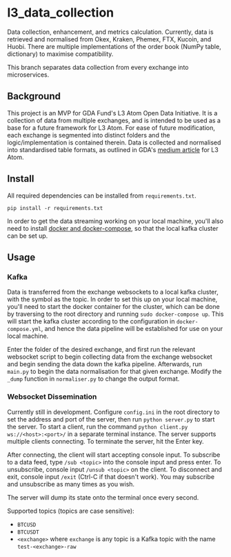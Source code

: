 # l3_data_collection
Data collection, enhancement, and metrics calculation. Currently, data is retrieved and normalised from Okex, Kraken, Phemex, FTX, Kucoin, and Huobi. There are multiple implementations of the order book (NumPy table, dictionary) to maximise compatibility.

This branch separates data collection from every exchange into microservices. 

## Background
This project is an MVP for GDA Fund's L3 Atom Open Data Initiative. It is a collection of data from multiple exchanges, and is intended to be used as a base for a future framework for L3 Atom. For ease of future modification, each exchange is segmented into distinct folders and the logic/implementation is contained therein. Data is collected and normalised into standardised table formats, as outlined in GDA's [medium article](https://gdafund.medium.com/open-crypto-data-initiative-1e096ccbf0e6) for L3 Atom.
## Install

All required dependencies can be installed from `requirements.txt`.
```
pip install -r requirements.txt
```

In order to get the data streaming working on your local machine, you'll also need to install [docker and docker-compose](https://docs.docker.com/desktop/windows/install/), so that the local kafka cluster can be set up.
## Usage
### Kafka
Data is transferred from the exchange websockets to a local kafka cluster, with the symbol as the topic. In order to set this up on your local machine, you'll need to start the docker container for the cluster, which can be done by traversing to the root directory and running `sudo docker-compose up`. This will start the kafka cluster according to the configuration in `docker-compose.yml`, and hence the data pipeline will be established for use on your local machine.

Enter the folder of the desired exchange, and first run the relevant websocket script to begin collecting data from the exchange websocket and begin sending the data down the kafka pipeline. Afterwards, run `main.py` to begin the data normalisation for that given exchange. Modify the `_dump` function in `normaliser.py` to change the output format.

### Websocket Dissemination
Currently still in development. Configure `config.ini` in the root directory to set the address and port of the server, then run `python server.py` to start the server. To start a client, run the command `python client.py ws://<host>:<port>/` in a separate terminal instance. The server supports multiple clients connecting. To terminate the server, hit the Enter key.

After connecting, the client will start accepting console input. To subscribe to a data feed, type `/sub <topic>` into the console input and press enter. To unsubscribe, console input `/unsub <topic>` on the client. To disconnect and exit, console input `/exit` (Ctrl-C if that doesn't work). You may subscribe and unsubscribe as many times as you wish. 

The server will dump its state onto the terminal once every second.

Supported topics (topics are case sensitive):
- `BTCUSD`
- `BTCUSDT`
- `<exchange>` where `exchange` is any topic is a Kafka topic with the name `test-<exchange>-raw`